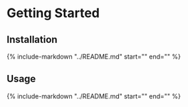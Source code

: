 # Getting Started
## Installation
{%
   include-markdown "../README.md"
   start="<!--installation-start-->"
   end="<!--installation-end-->"
%}

## Usage
{%
   include-markdown "../README.md"
   start="<!--usage-start-->"
   end="<!--usage-end-->"
%}
